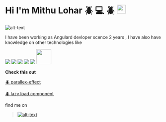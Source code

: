 # Hi I'm Mithu Lohar :beetle: :computer: :beetle:  <img src="https://img.icons8.com/color/48/000000/angularjs.png" style="height:28px;width:28px;"/>

![alt-text](https://images8.alphacoders.com/115/1156488.png)

I have been working as Angulard devloper scence 2 years , I have also have knowledge on other technologies like 


<img src="https://img.icons8.com/color/48/000000/python--v1.png"/> <img src="https://img.icons8.com/color/48/000000/django.png"/> <img src="https://img.icons8.com/doodle/48/000000/svetle.png"/> <img src="https://img.icons8.com/color/48/000000/firebase.png"/> <img src="https://img.icons8.com/color/48/000000/webpack.png"/> <img src="https://logos-download.com/wp-content/uploads/2016/09/Sass_logo.png" style="height:48px;width:48px;"/>




**Check this out**

[:beetle: parallex-effect](https://mithulohar.github.io/parallax-deployed/)

[:beetle: lazy load component](https://city-quiz-f793c.web.app/)


find me on 

>  [![alt-text](https://img.icons8.com/external-justicon-lineal-color-justicon/64/000000/external-linkedin-social-media-justicon-lineal-color-justicon.png)](www.linkedin.com/in/mithu-lohar-69a95717a)








